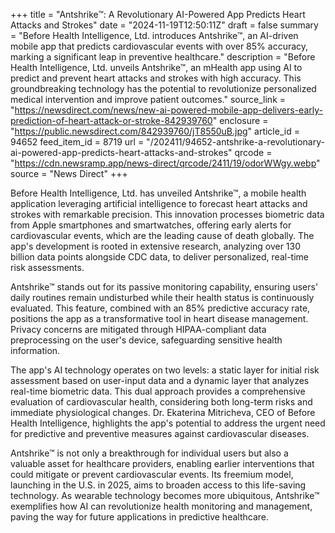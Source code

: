 +++
title = "Antshrike™: A Revolutionary AI-Powered App Predicts Heart Attacks and Strokes"
date = "2024-11-19T12:50:11Z"
draft = false
summary = "Before Health Intelligence, Ltd. introduces Antshrike™, an AI-driven mobile app that predicts cardiovascular events with over 85% accuracy, marking a significant leap in preventive healthcare."
description = "Before Health Intelligence, Ltd. unveils Antshrike™, an mHealth app using AI to predict and prevent heart attacks and strokes with high accuracy. This groundbreaking technology has the potential to revolutionize personalized medical intervention and improve patient outcomes."
source_link = "https://newsdirect.com/news/new-ai-powered-mobile-app-delivers-early-prediction-of-heart-attack-or-stroke-842939760"
enclosure = "https://public.newsdirect.com/842939760/jT8550uB.jpg"
article_id = 94652
feed_item_id = 8719
url = "/202411/94652-antshrike-a-revolutionary-ai-powered-app-predicts-heart-attacks-and-strokes"
qrcode = "https://cdn.newsramp.app/news-direct/qrcode/2411/19/odorWWgy.webp"
source = "News Direct"
+++

<p>Before Health Intelligence, Ltd. has unveiled Antshrike™, a mobile health application leveraging artificial intelligence to forecast heart attacks and strokes with remarkable precision. This innovation processes biometric data from Apple smartphones and smartwatches, offering early alerts for cardiovascular events, which are the leading cause of death globally. The app's development is rooted in extensive research, analyzing over 130 billion data points alongside CDC data, to deliver personalized, real-time risk assessments.</p><p>Antshrike™ stands out for its passive monitoring capability, ensuring users' daily routines remain undisturbed while their health status is continuously evaluated. This feature, combined with an 85% predictive accuracy rate, positions the app as a transformative tool in heart disease management. Privacy concerns are mitigated through HIPAA-compliant data preprocessing on the user's device, safeguarding sensitive health information.</p><p>The app's AI technology operates on two levels: a static layer for initial risk assessment based on user-input data and a dynamic layer that analyzes real-time biometric data. This dual approach provides a comprehensive evaluation of cardiovascular health, considering both long-term risks and immediate physiological changes. Dr. Ekaterina Mitricheva, CEO of Before Health Intelligence, highlights the app's potential to address the urgent need for predictive and preventive measures against cardiovascular diseases.</p><p>Antshrike™ is not only a breakthrough for individual users but also a valuable asset for healthcare providers, enabling earlier interventions that could mitigate or prevent cardiovascular events. Its freemium model, launching in the U.S. in 2025, aims to broaden access to this life-saving technology. As wearable technology becomes more ubiquitous, Antshrike™ exemplifies how AI can revolutionize health monitoring and management, paving the way for future applications in predictive healthcare.</p>